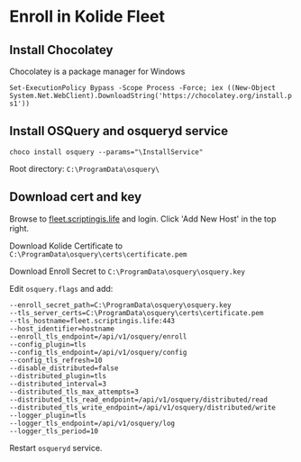 # Enroll in Kolide Fleet

## Install Chocolatey
Chocolatey is a package manager for Windows

`Set-ExecutionPolicy Bypass -Scope Process -Force; iex ((New-Object System.Net.WebClient).DownloadString('https://chocolatey.org/install.ps1'))`


## Install OSQuery and osqueryd service
`choco install osquery --params="\InstallService"`

Root directory: `C:\ProgramData\osquery\`

## Download cert and key
Browse to [fleet.scriptingis.life]("https://fleet.scriptingis.life") and login. Click 'Add New Host' in the top right.

Download Kolide Certificate to `C:\ProgramData\osquery\certs\certificate.pem`

Download Enroll Secret to `C:\ProgramData\osquery\osquery.key`

Edit `osquery.flags` and add:
```
--enroll_secret_path=C:\ProgramData\osquery\osquery.key
--tls_server_certs=C:\ProgramData\osquery\certs\certificate.pem
--tls_hostname=fleet.scriptingis.life:443
--host_identifier=hostname
--enroll_tls_endpoint=/api/v1/osquery/enroll
--config_plugin=tls
--config_tls_endpoint=/api/v1/osquery/config
--config_tls_refresh=10
--disable_distributed=false
--distributed_plugin=tls
--distributed_interval=3
--distributed_tls_max_attempts=3
--distributed_tls_read_endpoint=/api/v1/osquery/distributed/read
--distributed_tls_write_endpoint=/api/v1/osquery/distributed/write
--logger_plugin=tls
--logger_tls_endpoint=/api/v1/osquery/log
--logger_tls_period=10
  ```
  
  Restart `osqueryd` service.
